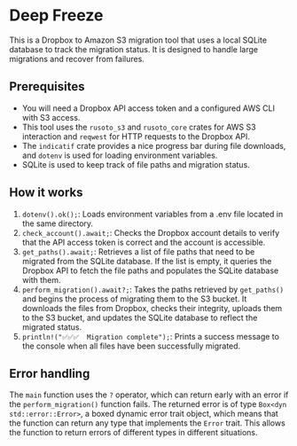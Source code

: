# Deep Freeze

This is a Dropbox to Amazon S3 migration tool that uses a local SQLite database to track the migration status. It is designed to handle large migrations and recover from failures.

## Prerequisites

- You will need a Dropbox API access token and a configured AWS CLI with S3 access.
- This tool uses the `rusoto_s3` and `rusoto_core` crates for AWS S3 interaction and `reqwest` for HTTP requests to the Dropbox API.
- The `indicatif` crate provides a nice progress bar during file downloads, and `dotenv` is used for loading environment variables.
- SQLite is used to keep track of file paths and migration status.

## How it works

1. `dotenv().ok();`: Loads environment variables from a .env file located in the same directory.
2. `check_account().await;`: Checks the Dropbox account details to verify that the API access token is correct and the account is accessible.
3. `get_paths().await;`: Retrieves a list of file paths that need to be migrated from the SQLite database. If the list is empty, it queries the Dropbox API to fetch the file paths and populates the SQLite database with them.
4. `perform_migration().await?;`: Takes the paths retrieved by `get_paths()` and begins the process of migrating them to the S3 bucket. It downloads the files from Dropbox, checks their integrity, uploads them to the S3 bucket, and updates the SQLite database to reflect the migrated status.
5. `println!("✅✅✅  Migration complete");`: Prints a success message to the console when all files have been successfully migrated.

## Error handling

The `main` function uses the `?` operator, which can return early with an error if the `perform_migration()` function fails. The returned error is of type `Box<dyn std::error::Error>`, a boxed dynamic error trait object, which means that the function can return any type that implements the `Error` trait. This allows the function to return errors of different types in different situations.
